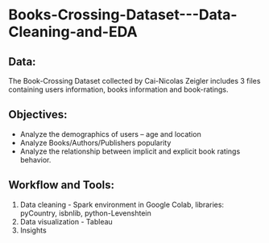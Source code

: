 # Books-Crossing-Dataset---Data-Cleaning-and-EDA

## Data:
The Book-Crossing Dataset collected by Cai-Nicolas Zeigler includes 3 files containing users information, books information and book-ratings.

## Objectives:
* Analyze the demographics of users – age and location
* Analyze Books/Authors/Publishers popularity
* Analyze the relationship between implicit and explicit book ratings behavior.

## Workflow and Tools:
1. Data cleaning - Spark environment in Google Colab, libraries: pyCountry, isbnlib, python-Levenshtein
2. Data visualization - Tableau
3. Insights
